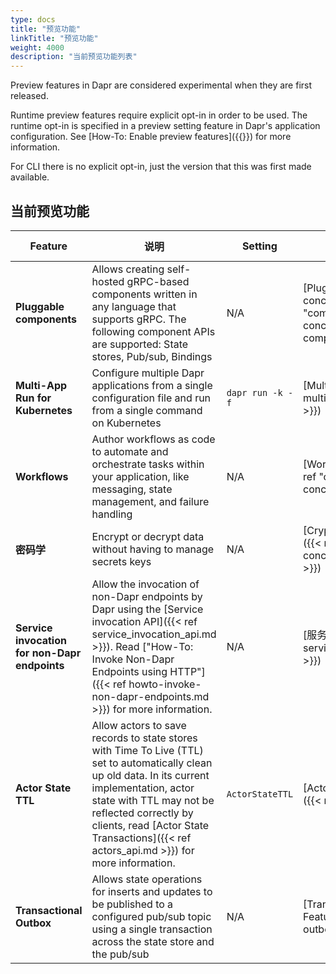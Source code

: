 ```yaml
---
type: docs
title: "预览功能"
linkTitle: "预览功能"
weight: 4000
description: "当前预览功能列表"
---
```


Preview features in Dapr are considered experimental when they are first released.

Runtime preview features require explicit opt-in in order to be used. The runtime opt-in is specified in a preview setting feature in Dapr's application configuration. See [How-To: Enable preview features]({{<ref preview-features>}}) for more information.

For CLI there is no explicit opt-in, just the version that this was first made available.

## 当前预览功能

| Feature                                       | 说明                                                                                                                                                                                                                                                                                           | Setting          | Documentation                                                                        | Version introduced |
| --------------------------------------------- | -------------------------------------------------------------------------------------------------------------------------------------------------------------------------------------------------------------------------------------------------------------------------------------------- | ---------------- | ------------------------------------------------------------------------------------ | ------------------ |
| **Pluggable components**                      | Allows creating self-hosted gRPC-based components written in any language that supports gRPC. The following component APIs are supported: State stores, Pub/sub, Bindings                                                                                                                    | N/A              | [Pluggable components concept]({{<ref "components-concept#pluggable-components" >}}) | v1.9               |
| **Multi-App Run for Kubernetes**              | Configure multiple Dapr applications from a single configuration file and run from a single command on Kubernetes                                                                                                                                                                            | `dapr run -k -f` | [Multi-App Run]({{< ref multi-app-dapr-run.md >}})                                   | v1.12              |
| **Workflows**                                 | Author workflows as code to automate and orchestrate tasks within your application, like messaging, state management, and failure handling                                                                                                                                                   | N/A              | [Workflows concept]({{< ref "components-concept#workflows" >}})                      | v1.10              |
| **密码学**                                       | Encrypt or decrypt data without having to manage secrets keys                                                                                                                                                                                                                                | N/A              | [Cryptography concept]({{< ref "components-concept#cryptography" >}})                | v1.11              |
| **Service invocation for non-Dapr endpoints** | Allow the invocation of non-Dapr endpoints by Dapr using the [Service invocation API]({{< ref service_invocation_api.md >}}). Read ["How-To: Invoke Non-Dapr Endpoints using HTTP"]({{< ref howto-invoke-non-dapr-endpoints.md >}}) for more information.                                    | N/A              | [服务调用 API]({{< ref service_invocation_api.md >}})                                    | v1.11              |
| **Actor State TTL**                           | Allow actors to save records to state stores with Time To Live (TTL) set to automatically clean up old data. In its current implementation, actor state with TTL may not be reflected correctly by clients, read [Actor State Transactions]({{< ref actors_api.md >}}) for more information. | `ActorStateTTL`  | [Actor State Transactions]({{< ref actors_api.md >}})                                | v1.11              |
| **Transactional Outbox**                      | Allows state operations for inserts and updates to be published to a configured pub/sub topic using a single transaction across the state store and the pub/sub                                                                                                                              | N/A              | [Transactional Outbox Feature]({{< ref howto-outbox.md >}})                          | v1.12              |

